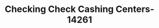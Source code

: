---
f_zip-code: 90247
f_state-code: CA
title: Checking Check Cashing Centers-14261
f_phone: 310-851-4775
f_city-only: Gardena
f_address: 1088 West Rosecrans Avenue Gardena
f_location-unique-id: '14261'
slug: checking-check-cashing-centers-14261
updated-on: '2024-05-30T13:46:58.046Z'
created-on: '2024-05-30T13:36:59.803Z'
published-on: '2024-05-30T13:54:32.469Z'
f_city-state: cms/city/gardena-ca.md
f_company: cms/company/checking-check-cashing-centers.md
f_state: cms/state/california.md
layout: '[payday-loan].html'
tags: payday-loan
---